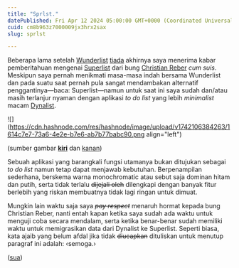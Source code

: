 ```yaml
---
title: "Sprlst."
datePublished: Fri Apr 12 2024 05:00:00 GMT+0000 (Coordinated Universal Time)
cuid: cm8b963z7000009jx3hrx2sax
slug: sprlst

---
```


Beberapa lama setelah [Wunderlist](https://en.wikipedia.org/wiki/Wunderlist) [tiada](https://journal.ofisia.name/selamat-tinggal-wunderlist-be406978e055) akhirnya saya menerima kabar pemberitahuan mengenai [Superlist](https://www.superlist.com/) dari bung [Christian Reber](https://twitter.com/christianreber) *cum suis*. Meskipun saya pernah menikmati masa-masa indah bersama Wunderlist dan pada suatu saat pernah pula sangat mendambakan alternatif penggantinya—baca: Superlist—namun untuk saat ini saya sudah dan/atau masih terlanjur nyaman dengan aplikasi *to do list* yang lebih *minimalist* macam [Dynalist](https://dynalist.io).

![](https://cdn.hashnode.com/res/hashnode/image/upload/v1742106384263/1614c7e7-73a6-4e2e-b7e6-ab7b77babc90.png align="left")

(sumber gambar [**kiri**](https://journal.ofisia.name/selamat-tinggal-wunderlist-be406978e055) dan [kanan](https://www.superlist.com/))

Sebuah aplikasi yang barangkali fungsi utamanya bukan ditujukan sebagai *to do list* namun tetap dapat menjawab kebutuhan. Berpenampilan sederhana, berskema warna monochromatic atau sebut saja dominan hitam dan putih, serta tidak terlalu <s>dijejali oleh</s> dilengkapi dengan banyak fitur berlebih yang riskan membuatnya tidak lagi ringan untuk dimuat.

Mungkin lain waktu saja saya *<s>pay respect</s>* menaruh hormat kepada bung Christian Reber, nanti entah kapan ketika saya sudah ada waktu untuk menguji coba secara mendalam, serta ketika benar-benar sudah memiliki waktu untuk memigrasikan data dari Dynalist ke Superlist. Seperti biasa, kata ajaib yang belum afdal jika tidak <s>diucapkan</s> dituliskan untuk menutup paragraf ini adalah: ‹semoga.›

([sua](https://sua.ist))
